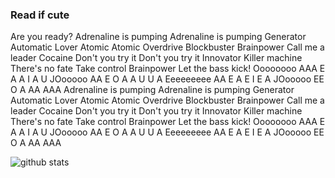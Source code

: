 ### Read if cute

Are you ready?
Adrenaline is pumping
Adrenaline is pumping
Generator
Automatic Lover
Atomic
Atomic
Overdrive
Blockbuster
Brainpower
Call me a leader
Cocaine
Don't you try it
Don't you try it
Innovator
Killer machine
There's no fate
Take control
Brainpower
Let the bass kick!
Oooooooo AAA E A A I A U
JOooooo AA E O A A U U A
Eeeeeeeee AA E A E I E A
JOooooo EE O A AA AAA
Adrenaline is pumping
Adrenaline is pumping
Generator
Automatic Lover
Atomic
Atomic
Overdrive
Blockbuster
Brainpower
Call me a leader
Cocaine
Don't you try it
Don't you try it
Innovator
Killer machine
There's no fate
Take control
Brainpower
Let the bass kick!
Oooooooo AAA E A A I A U
JOooooo AA E O A A U U A
Eeeeeeeee AA E A E I E A
JOooooo EE O A AA AAA


![github stats](https://github-readme-stats.vercel.app/api?username=meguminsama)
